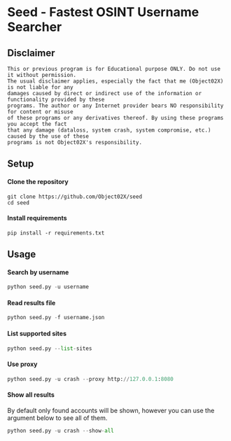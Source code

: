 # Seed - Fastest OSINT Username Searcher

## Disclaimer
```
This or previous program is for Educational purpose ONLY. Do not use it without permission. 
The usual disclaimer applies, especially the fact that me (Object02X) is not liable for any 
damages caused by direct or indirect use of the information or functionality provided by these 
programs. The author or any Internet provider bears NO responsibility for content or misuse 
of these programs or any derivatives thereof. By using these programs you accept the fact 
that any damage (dataloss, system crash, system compromise, etc.) caused by the use of these 
programs is not Object02X's responsibility.
```

## Setup

#### Clone the repository
```shell
git clone https://github.com/Object02X/seed
cd seed
```

#### Install requirements
```shell
pip install -r requirements.txt
```

## Usage

#### Search by username
```python
python seed.py -u username
```
#### Read results file
```python
python seed.py -f username.json
```
#### List supported sites
```python
python seed.py --list-sites
```
#### Use proxy
```python
python seed.py -u crash --proxy http://127.0.0.1:8080
```
#### Show all results
By default only found accounts will be shown, however you can use the argument below to see all of them.
```python
python seed.py -u crash --show-all
```
